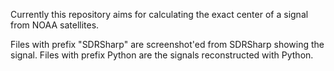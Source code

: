 Currently this repository aims for calculating the exact center of a signal from NOAA satellites.

Files with prefix "SDRSharp" are screenshot'ed from SDRSharp showing the signal. Files with prefix Python are the signals reconstructed with Python.

